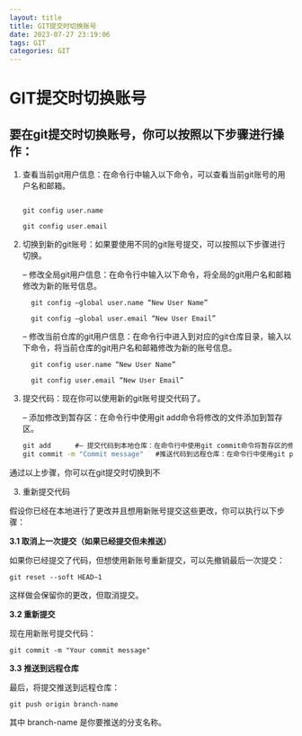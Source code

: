 ```yaml
---
layout: title
title: GIT提交时切换账号
date: 2023-07-27 23:19:06
tags: GIT
categories: GIT
---
```


# GIT提交时切换账号

 <!-- more -->

## 要在git提交时切换账号，你可以按照以下步骤进行操作：

1. 查看当前git用户信息：在命令行中输入以下命令，可以查看当前git账号的用户名和邮箱。

   ```
   
   git config user.name
   
   git config user.email
   
   ```

   

2. 切换到新的git账号：如果要使用不同的git账号提交，可以按照以下步骤进行切换。

   – 修改全局git用户信息：在命令行中输入以下命令，将全局的git用户名和邮箱修改为新的账号信息。

   ```
     git config –global user.name “New User Name”
   
     git config –global user.email “New User Email”
   ```

   – 修改当前仓库的git用户信息：在命令行中进入到对应的git仓库目录，输入以下命令，将当前仓库的git用户名和邮箱修改为新的账号信息。

   ```
     git config user.name “New User Name”
   
     git config user.email “New User Email”
   ```

3. 提交代码：现在你可以使用新的git账号提交代码了。

   – 添加修改到暂存区：在命令行中使用git add命令将修改的文件添加到暂存区。

   ```cmd
   git add      #– 提交代码到本地仓库：在命令行中使用git commit命令将暂存区的修改提交到本地仓库。 
   git commit -m "Commit message"   #推送代码到远程仓库：在命令行中使用git push命令将本地仓库的修改推送到远程仓库。     git push origin     
   ```

通过以上步骤，你可以在git提交时切换到不

3. 重新提交代码

假设你已经在本地进行了更改并且想用新账号提交这些更改，你可以执行以下步骤：

**3.1 取消上一次提交（如果已经提交但未推送）**

如果你已经提交了代码，但想使用新账号重新提交，可以先撤销最后一次提交：

```
git reset --soft HEAD~1
```

这样做会保留你的更改，但取消提交。

**3.2 重新提交**

现在用新账号提交代码：

```
git commit -m "Your commit message"
```

**3.3 推送到远程仓库**

最后，将提交推送到远程仓库：

```
git push origin branch-name
```

其中 branch-name 是你要推送的分支名称。

